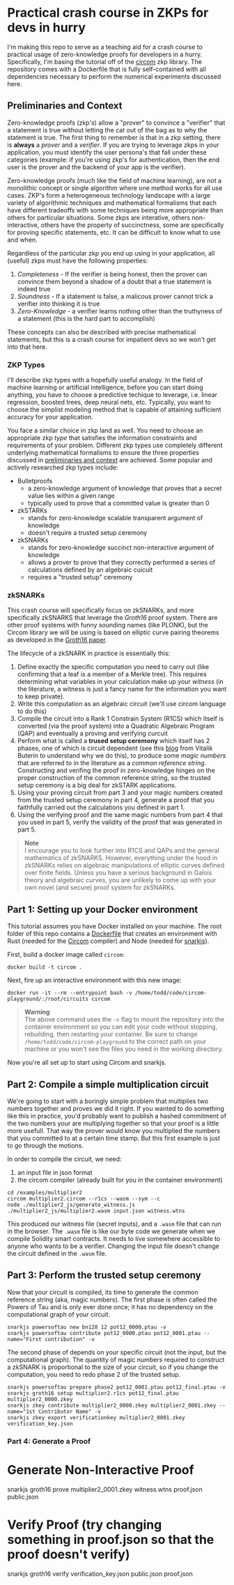 # Practical crash course in ZKPs for devs in hurry

I'm making this repo to serve as a teaching aid for a crash course to practical usage of zero-knowledge proofs for developers in a hurry. 
Specifically, I'm basing the tutorial off of the [circom](https://github.com/iden3/circom) zkp library. The repository comes with a 
Dockerfile that is fully self-contained with all dependencies necessary to perform the numerical experiments discussed here.  

## Preliminaries and Context

Zero-knowledge proofs (zkp's) allow a "prover" to convince a "verifier" that a statement is true without letting the cat out of the bag as 
to why the statement is true. The first thing to remember is that in a zkp setting, there is **always** a *prover* and a *verifier*. If you are 
trying to leverage zkps in your application, you must identify the user persona's that fall under these categories (example: if you're using zkp's for
authentication, then the end user is the prover and the backend of your app is the verifier). 

Zero-knowledge proofs (much like the field of machine learning), are not a monolithic concept or single algorithm where one method works
for all use cases. ZKP's form a heterogeneous technology landscape with a large variety of algorithmic techniques and mathematical formalisms 
that each have different tradeoffs with some techniques being more appropriate than others for particular situations. Some zkps are interative, 
others non-interactive, others have the property of succinctness, some are specifically for proving specific statements, etc. It can be 
difficult to know what to use and when. 

Regardless of the particular zkp you end up using in your application, all (useful) zkps must have the following properties:

1. *Completeness* - If the verifier is being honest, then the prover can convince them beyond a shadow of a doubt that a true statement is indeed true
2. *Soundness* - If a statement is false, a malicous prover cannot trick a verifier into thinking it is true
3. *Zero-Knowledge* - a verifier learns nothing other than the truthyness of a statement (this is the hard part to accomplish)

These concepts can also be described with precise mathematical statements, but this is a crash course for impatient devs so we won't get into that here. 

### ZKP Types

I'll describe zkp types with a hopefully useful analogy. In the field of machine learning or artificial intelligence, before
you can start doing anything, you have to choose a predictive techique to leverage, i.e. linear regression, boosted trees, deep neural nets, etc. 
Typically, you want to choose the simplist modeling method that is capable of attaining sufficient accuracy for your application.

You face a similar choice in zkp land as well. You need to choose an appropriate zkp *type* that satisfies the information constraints and requirements
of your problem. Different zkp types use completely different underlying mathematical formalisms to ensure the three properties discussed in [preliminaries and context](#preliminaries-and-context) are achieved. Some popular and actively researched zkp types include:

- Bulletproofs 
    - a zero-knowledge argument of knowledge that proves that a secret value lies within a given range 
    - typically used to prove that a committed value is greater than 0
- zkSTARKs 
    - stands for zero-knowledge scalable transparent argument of knowledge
    - doesn't require a trusted setup ceremony 
- zkSNARKs 
    - stands for zero-knowledge succinct non-interactive argument of knowledge
    - allows a prover to prove that they correctly performed a series of calculations defined by an algebraic cuicuit
    - requires a "trusted setup" ceremony

### zkSNARKs

This crash course will specifically focus on zkSNARKs, and more specifically zkSNARKS that leverage the *Groth16* proof system. There are
other proof systems with funny sounding names (like PLONK), but the Circom library we will be using is based on elliptic curve pairing theorems
as developed in the [Groth16 paper](https://citeseerx.ist.psu.edu/document?repid=rep1&type=pdf&doi=6d0e4b4d47afea119770b0386c94bcf277881a86). 

The lifecycle of a zkSNARK in practice is essentially this:

1. Define exactly the specific computation you need to carry out (like confirming that a leaf is a member of a Merkle tree). This requires determining what variables in your calculation make up your *witness* (in the literature, a witness is just a fancy name for the information you want to keep private). 
2. Write this computation as an algebraic circuit (we'll use circom language to do this)
3. Compile the circuit into a Rank 1 Constrain System (R1CS) which itself is converted (via the proof system) into a Quadratic Algebraic Program (QAP) and eventually a proving and verifying curcuit
4. Perform what is called a **trused setup ceremony** which itself has 2 phases, one of which is circuit dependent (see this [blog](https://medium.com/@VitalikButerin/zk-snarks-under-the-hood-b33151a013f6) from Vitalik Buterin to understand why we do this), to produce some *magic numbers* that are referred to in the literature as a *common reference string*. Constructing and verifing the proof in zero-knowledge hinges on the proper construction of the common reference string, so the trusted setup ceremony is a big deal for zkSTARK applications. 
5. Using your proving circuit from part 3 and your magic numbers created from the trusted setup ceremony in part 4, generate a proof that you faithfully carried out the calculations you defined in part 1. 
6. Using the verifying proof and the same magic numbers from part 4 that you used in part 5, verify the validity of the proof that was generated in part 5. 

> **Note**<br>
I encourage you to look further into R1CS and QAPs and the general mathematics of zkSNARKS. However, everything under the hood in zkSNARKs relies on algebraic manipulations of elliptic curves defined over finite fields. Unless you have a serious background in Galois theory and algebraic curves, you are unlikely to come up with your own novel (and secure) proof system for zkSNARKs. 

## Part 1: Setting up your Docker environment

This tutorial assumes you have Docker installed on your machine. The root folder of this repo contains a [Dockerfile](/Dockerfile)
that creates an environment with Rust (needed for the [Circom](https://github.com/iden3/circom) compiler) and Node (needed for [snarkjs](https://www.npmjs.com/package/snarkjs)). 

First, build a docker image called `circom`:
```
docker build -t circom .
```

Next, fire up an interactive environment with this new image:
```
docker run -it --rm --entrypoint bash -v /home/todd/code/circom-playground/:/root/circuits circom
```
> **Warning**<br>
The above command uses the `-v` flag to mount the repository into the container environment so you can edit your code without stopping, rebuilding, then 
restarting your container. Be sure to change `/home/todd/code/circom-playground` to the correct path on your machine or you won't see the files you need 
in the working directory.

Now you're all set up to start using Circom and snarkjs.

## Part 2: Compile a simple multiplication circuit

We're going to start with a boringly simple problem that multiplies two numbers together and proves we did it right. If you wanted to do something like this in practice, you'd probably want to publish a hashed commitment of the two numbers your are multiplying together so that your proof is a little more usefull. That way the prover would know you multiplied the numbers that you committed to at a certain time stamp. But this first example is just to go through the motions. 

In order to compile the circuit, we need:
1. an input file in json format
2. the circom compiler (already built for you in the container environment)

```
cd /examples/multiplier2
circom multiplier2.circom --r1cs --wasm --sym --c
node ./multiplier2_js/generate_witness.js ./multiplier2_js/multiplier2.wasm input.json witness.wtns
```

This produced our witness file (secret inputs), and a `.wasm` file that can run in the browser. The `.wasm` file is like our byte code we generate 
when we compile Solidity smart contracts. It needs to live somewhere accessible to anyone who wants to be a verifier. Changing the input file doesn't 
change the circuit defined in the `.wasm` file. 

## Part 3: Perform the trusted setup ceremony

Now that your circuit is compiled, its time to generate the common reference string (aka, magic numbers). The first phase is often called the Powers of Tau and is only ever done once; it has no dependency on the computational graph of your circuit. 

```
snarkjs powersoftau new bn128 12 pot12_0000.ptau -v
snarkjs powersoftau contribute pot12_0000.ptau pot12_0001.ptau --name="First contribution" -v
```

The second phase of depends on your specific circuit (not the input, but the computational graph). The quantity of magic numbers required to construct
a zkSNARK is proportional to the size of your circuit, so if you change the computation, you need to redo phase 2 of the trusted setup. 

```
snarkjs powersoftau prepare phase2 pot12_0001.ptau pot12_final.ptau -v
snarkjs groth16 setup multiplier2.r1cs pot12_final.ptau multiplier2_0000.zkey
snarkjs zkey contribute multiplier2_0000.zkey multiplier2_0001.zkey --name="1st Contributor Name" -v
snarkjs zkey export verificationkey multiplier2_0001.zkey verification_key.json
```

### Part 4: Generate a Proof

# Generate Non-Interactive Proof
snarkjs groth16 prove multiplier2_0001.zkey witness.wtns proof.json public.json

# Verify Proof (try changing something in proof.json so that the proof doesn't verify)
snarkjs groth16 verify verification_key.json public.json proof.json
```